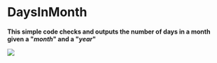 # DaysInMonth


**This simple code checks and outputs the number of days in a month given a "*month*" and a "*year*"**

![](https://upload.wikimedia.org/wikipedia/commons/thumb/9/9b/Month_-_Knuckles_%28en%29.svg/1200px-Month_-_Knuckles_%28en%29.svg.png)